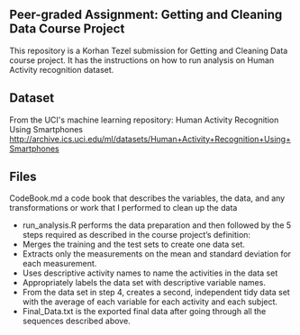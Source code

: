 ## Peer-graded Assignment: Getting and Cleaning Data Course Project
This repository is a Korhan Tezel submission for Getting and Cleaning Data course project. It has the instructions on how to run analysis on Human Activity recognition dataset.

## Dataset
From the UCI's machine learning repository: Human Activity Recognition Using Smartphones
http://archive.ics.uci.edu/ml/datasets/Human+Activity+Recognition+Using+Smartphones

## Files
CodeBook.md a code book that describes the variables, the data, and any transformations or work that I performed to clean up the data

* run_analysis.R performs the data preparation and then followed by the 5 steps required as described in the course project’s definition:
* Merges the training and the test sets to create one data set.
* Extracts only the measurements on the mean and standard deviation for each measurement.
* Uses descriptive activity names to name the activities in the data set
* Appropriately labels the data set with descriptive variable names.
* From the data set in step 4, creates a second, independent tidy data set with the average of each variable for each activity and each subject.
* Final_Data.txt is the exported final data after going through all the sequences described above.
